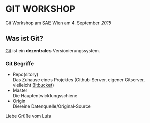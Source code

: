 GIT WORKSHOP
==========

Git Workshop am SAE Wien am 4. September *2015*

Was ist Git?
---------

[Git](http://www.git-scm.com/) ist ein **dezentrales** Versionierungssystem.

### Git Begriffe

* Repo(sitory)  
   Das Zuhause eines Projektes (Github-Server, eigener Gitserver, vielleicht [Bitbucket](http://www.bitbucket.com/))
* Master  
	Die Hauptentwicklungsschiene
* Origin  
	Die/eine Datenquelle/Original-Source




Liebe Grüße vom Luis
